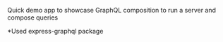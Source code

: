 Quick demo app to showcase GraphQL composition to run a server and compose queries

*Used express-graphql package
